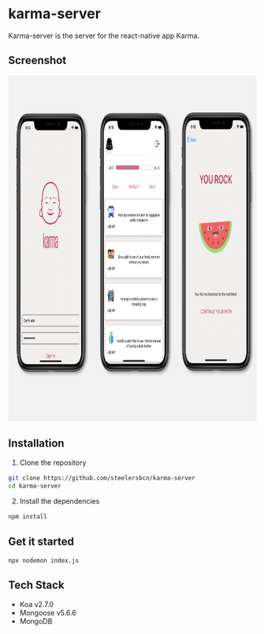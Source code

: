 # karma-server

Karma-server is the server for the react-native app Karma.


## Screenshot

<img src='./Karma.png' alt='login' width="1400" height="700">

## Installation

1. Clone the repository
```bash
git clone https://github.com/steelersbcn/karma-server
cd karma-server
```

2. Install the dependencies

```bash
npm install
```
## Get it started

```bash
npx nodemon index.js
```


## Tech Stack

- Koa v2.7.0
- Mongoose v5.6.6
- MongoDB
